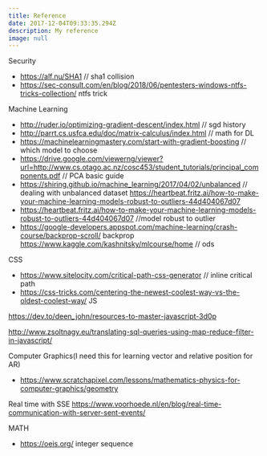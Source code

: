 ```yaml
---
title: Reference
date: 2017-12-04T09:33:35.294Z
description: My reference
image: null
---
```

Security

* https://alf.nu/SHA1 // sha1 collision
* https://sec-consult.com/en/blog/2018/06/pentesters-windows-ntfs-tricks-collection/ ntfs trick

Machine Learning

* http://ruder.io/optimizing-gradient-descent/index.html // sgd history
* http://parrt.cs.usfca.edu/doc/matrix-calculus/index.html // math for DL
* https://machinelearningmastery.com/start-with-gradient-boosting // which model to choose
* https://drive.google.com/viewerng/viewer?url=http://www.cs.otago.ac.nz/cosc453/student_tutorials/principal_components.pdf // PCA basic guide
* https://shiring.github.io/machine_learning/2017/04/02/unbalanced // dealing with unbalanced dataset
  https://heartbeat.fritz.ai/how-to-make-your-machine-learning-models-robust-to-outliers-44d404067d07
* https://heartbeat.fritz.ai/how-to-make-your-machine-learning-models-robust-to-outliers-44d404067d07 //model robust to outlier
* https://google-developers.appspot.com/machine-learning/crash-course/backprop-scroll/ backprop
https://www.kaggle.com/kashnitsky/mlcourse/home // ods 

CSS

* https://www.sitelocity.com/critical-path-css-generator // inline critical path
* https://css-tricks.com/centering-the-newest-coolest-way-vs-the-oldest-coolest-way/
  JS

https://dev.to/deen_john/resources-to-master-javascript-3d0p

http://www.zsoltnagy.eu/translating-sql-queries-using-map-reduce-filter-in-javascript/

Computer Graphics(I need this for learning vector and relative position for AR)

* https://www.scratchapixel.com/lessons/mathematics-physics-for-computer-graphics/geometry

Real time with SSE https://www.voorhoede.nl/en/blog/real-time-communication-with-server-sent-events/

MATH

* https://oeis.org/ integer sequence

